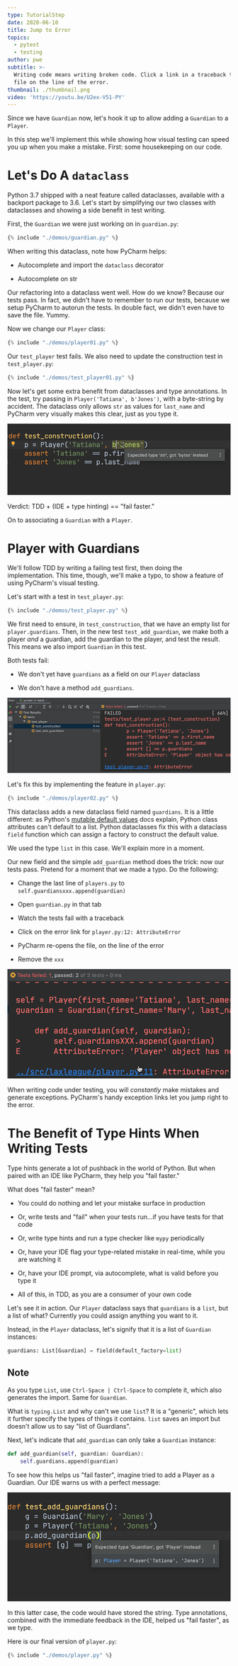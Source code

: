 ```yaml
---
type: TutorialStep
date: 2020-06-10
title: Jump to Error
topics:
  - pytest
  - testing
author: pwe
subtitle: >-
  Writing code means writing broken code. Click a link in a traceback to open a
  file on the line of the error.
thumbnail: ./thumbnail.png
video: 'https://youtu.be/U2ex-V51-PY'
---
```


Since we have `Guardian` now, let's hook it up to allow adding a `Guardian` to a `Player`.

In this step we'll implement this while showing how visual testing can speed you up when you make a mistake. 
First: some housekeeping on our code.

# Let's Do A `dataclass`

Python 3.7 shipped with a neat feature called dataclasses, available with a backport package to 3.6. 
Let's start by simplifying our two classes with dataclasses and showing a side benefit in test writing.

First, the `Guardian` we were just working on in `guardian.py`:

```python
{% include "./demos/guardian.py" %}
```

When writing this dataclass, note how PyCharm helps:

- Autocomplete and import the `dataclass` decorator

- Autocomplete on str

Our refactoring into a dataclass went well.
How do we know? Because our tests pass.
In fact, we didn't have to remember to run our tests, because we setup PyCharm to autorun the tests.
In double fact, we didn't even have to save the file.
Yummy.

Now we change our `Player` class:

```python
{% include "./demos/player01.py" %}
```

Our `test_player` test fails. 
We also need to update the construction test in `test_player.py`:

```python
{% include "./demos/test_player01.py" %}
```

Now let's get some extra benefit from dataclasses and type annotations. 
In the test, try passing in `Player('Tatiana', b'Jones')`, with a byte-string by accident. 
The dataclass only allows `str` as values for `last_name` and PyCharm very visually makes this clear, just as you type it.

![Type Warning](./type_warning.png)

Verdict: TDD + (IDE + type hinting) == "fail faster."

On to associating a `Guardian` with a `Player`.

# Player with Guardians

We'll follow TDD by writing a failing test first, then doing the implementation. 
This time, though, we'll make a typo, to show a feature of using PyCharm's visual testing.

Let's start with a test in `test_player.py`:

```python
{% include "./demos/test_player.py" %}
```

We first need to ensure, in `test_construction`, that we have an empty list for `player.guardians`. 
Then, in the new test `test_add_guardian`, we make both a player *and* a guardian, add the guardian to the player, and test the result. 
This means we also import `Guardian` in this test.

Both tests fail:

- We don't yet have `guardians` as a field on our `Player` dataclass

- We don't have a method `add_guardians`.

![Test Failures](./test_failures.png)

Let's fix this by implementing the feature in `player.py`:

```python
{% include "./demos/player02.py" %}
```

This dataclass adds a new dataclass field named `guardians`. 
It is a little different: as Python's [mutable default values](https://docs.python.org/3/library/dataclasses.html#mutable-default-values) docs explain, Python class attributes can't default to a list. Python
dataclasses fix this with a dataclass `field` function which can assign a factory to construct the default value.

We used the type `list` in this case. We'll explain more in a moment.

Our new field and the simple `add_guardian` method does the trick: now our tests pass.
Pretend for a moment that we made a typo. Do the following:

- Change the last line of `players.py` to `self.guardiansxxx.append(guardian)`

- Open `guardian.py` in that tab

- Watch the tests fail with a traceback

- Click on the error link for `player.py:12: AttributeError`

- PyCharm re-opens the file, on the line of the error

- Remove the `xxx`

![Jump To Error](./jump_to_error.png)

When writing code under testing, you will *constantly* make mistakes and generate exceptions. 
PyCharm's handy exception links let you jump right to the error.

# The Benefit of Type Hints When Writing Tests

Type hints generate a lot of pushback in the world of Python. 
But when paired with an IDE like PyCharm, they help you "fail faster."

What does "fail faster" mean?

- You could do nothing and let your mistake surface in production

- Or, write tests and "fail" when your tests run...if you have tests for
  that code

- Or, write type hints and run a type checker like `mypy` periodically

- Or, have your IDE flag your type-related mistake in real-time, while
  you are watching it

- Or, have your IDE prompt, via autocomplete, what is valid before you
  type it
  
- All of this, in TDD, as you are a consumer of your own code

Let's see it in action. Our `Player` dataclass says that `guardians` is a `list`, but a list of what? 
Currently you could assign anything you want to it.

Instead, in the `Player` dataclass, let's signify that it is a list of `Guardian` instances:

```python
guardians: List[Guardian] = field(default_factory=list)
```

## Note

As you type `List`, use `Ctrl-Space | Ctrl-Space` to complete it, which also generates the import. Same for `Guardian`.

What is `typing.List` and why can't we use `list`? 
It is a "generic", which lets it further specify the types of things it contains.
`list` saves an import but doesn't allow us to say "list of Guardians".

Next, let's indicate that `add_guardian` can only take a `Guardian` instance:

```python
def add_guardian(self, guardian: Guardian):
    self.guardians.append(guardian)
```

To see how this helps us "fail faster", imagine tried to add a Player as a Guardian. 
Our IDE warns us with a perfect message:

![Warning Wrong Type](./warning_wrong_type.png)

In this latter case, the code would have stored the string. 
Type annotations, combined with the immediate feedback in the IDE, helped us "fail faster", as we type.

Here is our final version of `player.py`:

```python
{% include "./demos/player.py" %}
```
